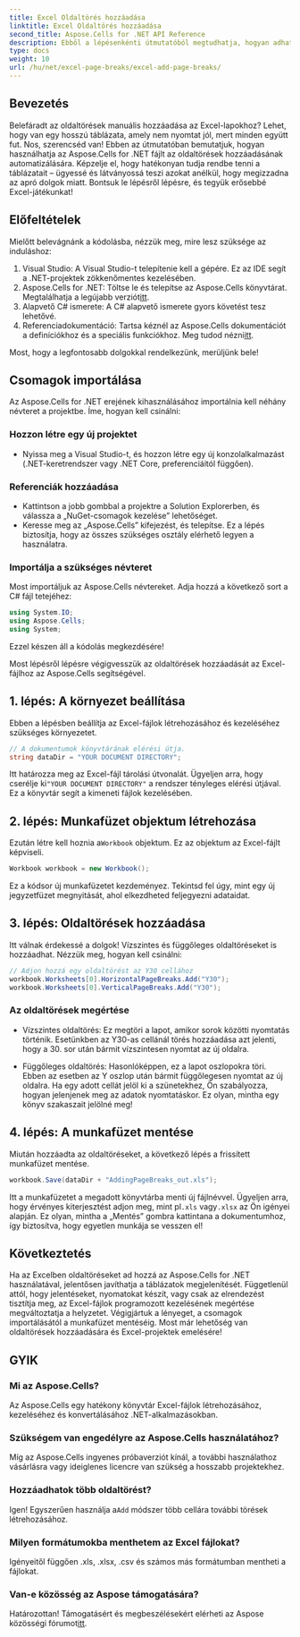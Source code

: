 ```yaml
---
title: Excel Oldaltörés hozzáadása
linktitle: Excel Oldaltörés hozzáadása
second_title: Aspose.Cells for .NET API Reference
description: Ebből a lépésenkénti útmutatóból megtudhatja, hogyan adhat meg egyszerűen oldaltöréseket az Excelben az Aspose.Cells for .NET használatával. Egyszerűsítse táblázatait.
type: docs
weight: 10
url: /hu/net/excel-page-breaks/excel-add-page-breaks/
---
```

## Bevezetés

Belefáradt az oldaltörések manuális hozzáadása az Excel-lapokhoz? Lehet, hogy van egy hosszú táblázata, amely nem nyomtat jól, mert minden együtt fut. Nos, szerencséd van! Ebben az útmutatóban bemutatjuk, hogyan használhatja az Aspose.Cells for .NET fájlt az oldaltörések hozzáadásának automatizálására. Képzelje el, hogy hatékonyan tudja rendbe tenni a táblázatait – ügyessé és látványossá teszi azokat anélkül, hogy megizzadna az apró dolgok miatt. Bontsuk le lépésről lépésre, és tegyük erősebbé Excel-játékunkat!

## Előfeltételek

Mielőtt belevágnánk a kódolásba, nézzük meg, mire lesz szüksége az induláshoz:

1. Visual Studio: A Visual Studio-t telepítenie kell a gépére. Ez az IDE segít a .NET-projektek zökkenőmentes kezelésében.
2.  Aspose.Cells for .NET: Töltse le és telepítse az Aspose.Cells könyvtárat. Megtalálhatja a legújabb verziót[itt](https://releases.aspose.com/cells/net/).
3. Alapvető C# ismerete: A C# alapvető ismerete gyors követést tesz lehetővé.
4. Referenciadokumentáció: Tartsa kéznél az Aspose.Cells dokumentációt a definíciókhoz és a speciális funkciókhoz. Meg tudod nézni[itt](https://reference.aspose.com/cells/net/).

Most, hogy a legfontosabb dolgokkal rendelkezünk, merüljünk bele!

## Csomagok importálása

Az Aspose.Cells for .NET erejének kihasználásához importálnia kell néhány névteret a projektbe. Íme, hogyan kell csinálni:

### Hozzon létre egy új projektet

- Nyissa meg a Visual Studio-t, és hozzon létre egy új konzolalkalmazást (.NET-keretrendszer vagy .NET Core, preferenciáitól függően).

### Referenciák hozzáadása

- Kattintson a jobb gombbal a projektre a Solution Explorerben, és válassza a „NuGet-csomagok kezelése” lehetőséget.
- Keresse meg az „Aspose.Cells” kifejezést, és telepítse. Ez a lépés biztosítja, hogy az összes szükséges osztály elérhető legyen a használatra.

### Importálja a szükséges névteret

Most importáljuk az Aspose.Cells névtereket. Adja hozzá a következő sort a C# fájl tetejéhez:

```csharp
using System.IO;
using Aspose.Cells;
using System;
```

Ezzel készen áll a kódolás megkezdésére!

Most lépésről lépésre végigvesszük az oldaltörések hozzáadását az Excel-fájlhoz az Aspose.Cells segítségével.

## 1. lépés: A környezet beállítása

Ebben a lépésben beállítja az Excel-fájlok létrehozásához és kezeléséhez szükséges környezetet.

```csharp
// A dokumentumok könyvtárának elérési útja.
string dataDir = "YOUR DOCUMENT DIRECTORY";
```
 Itt határozza meg az Excel-fájl tárolási útvonalát. Ügyeljen arra, hogy cserélje ki`"YOUR DOCUMENT DIRECTORY"` a rendszer tényleges elérési útjával. Ez a könyvtár segít a kimeneti fájlok kezelésében.

## 2. lépés: Munkafüzet objektum létrehozása

 Ezután létre kell hoznia a`Workbook` objektum. Ez az objektum az Excel-fájlt képviseli.

```csharp
Workbook workbook = new Workbook();
```
Ez a kódsor új munkafüzetet kezdeményez. Tekintsd fel úgy, mint egy új jegyzetfüzet megnyitását, ahol elkezdheted feljegyezni adataidat.

## 3. lépés: Oldaltörések hozzáadása

Itt válnak érdekessé a dolgok! Vízszintes és függőleges oldaltöréseket is hozzáadhat. Nézzük meg, hogyan kell csinálni:

```csharp
// Adjon hozzá egy oldaltörést az Y30 cellához
workbook.Worksheets[0].HorizontalPageBreaks.Add("Y30");
workbook.Worksheets[0].VerticalPageBreaks.Add("Y30");
```

### Az oldaltörések megértése

- Vízszintes oldaltörés: Ez megtöri a lapot, amikor sorok közötti nyomtatás történik. Esetünkben az Y30-as cellánál törés hozzáadása azt jelenti, hogy a 30. sor után bármit vízszintesen nyomtat az új oldalra.
  
- Függőleges oldaltörés: Hasonlóképpen, ez a lapot oszlopokra töri. Ebben az esetben az Y oszlop után bármit függőlegesen nyomtat az új oldalra.
Ha egy adott cellát jelöl ki a szünetekhez, Ön szabályozza, hogyan jelenjenek meg az adatok nyomtatáskor. Ez olyan, mintha egy könyv szakaszait jelölné meg!

## 4. lépés: A munkafüzet mentése

Miután hozzáadta az oldaltöréseket, a következő lépés a frissített munkafüzet mentése.

```csharp
workbook.Save(dataDir + "AddingPageBreaks_out.xls");
```
 Itt a munkafüzetet a megadott könyvtárba menti új fájlnévvel. Ügyeljen arra, hogy érvényes kiterjesztést adjon meg, mint pl`.xls` vagy`.xlsx` az Ön igényei alapján. Ez olyan, mintha a „Mentés” gombra kattintana a dokumentumhoz, így biztosítva, hogy egyetlen munkája se vesszen el!

## Következtetés

Ha az Excelben oldaltöréseket ad hozzá az Aspose.Cells for .NET használatával, jelentősen javíthatja a táblázatok megjelenítését. Függetlenül attól, hogy jelentéseket, nyomatokat készít, vagy csak az elrendezést tisztítja meg, az Excel-fájlok programozott kezelésének megértése megváltoztatja a helyzetet. Végigjártuk a lényeget, a csomagok importálásától a munkafüzet mentéséig. Most már lehetőség van oldaltörések hozzáadására és Excel-projektek emelésére!

## GYIK

### Mi az Aspose.Cells?

Az Aspose.Cells egy hatékony könyvtár Excel-fájlok létrehozásához, kezeléséhez és konvertálásához .NET-alkalmazásokban.

### Szükségem van engedélyre az Aspose.Cells használatához?

Míg az Aspose.Cells ingyenes próbaverziót kínál, a további használathoz vásárlásra vagy ideiglenes licencre van szükség a hosszabb projektekhez.

### Hozzáadhatok több oldaltörést?

 Igen! Egyszerűen használja a`Add` módszer több cellára további törések létrehozásához.

### Milyen formátumokba menthetem az Excel fájlokat?

Igényeitől függően .xls, .xlsx, .csv és számos más formátumban mentheti a fájlokat.

### Van-e közösség az Aspose támogatására?

 Határozottan! Támogatásért és megbeszélésekért elérheti az Aspose közösségi fórumot[itt](https://forum.aspose.com/c/cells/9).